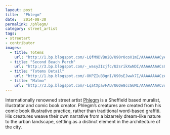 ```yaml
---
layout: post
title:  "Phlegm"
date:   2014-08-30
permalink: /phlegm/
category: street_artist
tags:
- streetart
- contributor
images: 
  - title: Totems
    url: "http://1.bp.blogspot.com/-LQfM9DVBn2Q/U90r0coX1mI/AAAAAAAACyA/2UFaZKOKbnA/s1600/18+copy.jpg"
  - title: "Second Beach Perch"
    url: "http://3.bp.blogspot.com/-_wasyZIcjfc/U2srikXwNDI/AAAAAAAACsU/ZFMOCb5fWKc/s1600/P1010694.JPG"
  - title: "Totems Detail"
    url: "http://1.bp.blogspot.com/-OKPZIuB3gnI/U90sEJwwk7I/AAAAAAAACzA/gFs40QtO88k/s1600/8+copy.jpg"
  - title: "Malmo"
    url: "http://3.bp.blogspot.com/-LqatXpavFAU/U6Qe8ccG6MI/AAAAAAAACvo/theFH_0v87Y/s1600/0.JPG"
---
```


Internationally renowned street artist [Phlegm](http://www.phlegmcomics.com) is a Sheffield based muralist, illustrator and comic book creator. Phlegm’s creatures are created from his comic book illustrative practice, rather than traditional word-based graffiti. His creatures weave their own narrative from a bizarrely dream-like nature to the urban landscape, settling as a distinct element in the architecture of the city.